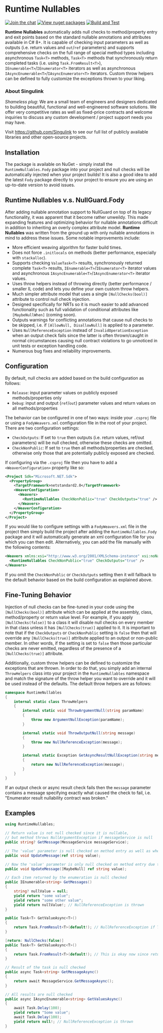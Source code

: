 # Runtime Nullables

[![Join the chat](https://badges.gitter.im/Singulink/community.svg)](https://gitter.im/Singulink/community?utm_source=badge&utm_medium=badge&utm_campaign=pr-badge&utm_content=badge)
[![View nuget packages](https://img.shields.io/nuget/v/RuntimeNullables.Fody.svg)](https://www.nuget.org/packages/RuntimeNullables.Fody/)
[![Build and Test](https://github.com/Singulink/RuntimeNullables/workflows/build%20and%20test/badge.svg)](https://github.com/Singulink/RuntimeNullables/actions?query=workflow%3A%22build+and+test%22)

**Runtime Nullables** automatically adds null checks to method/property entry and exit points based on the standard nullable annotations and attributes available in C# 8+. It is capable of checking input parameters as well as outputs (i.e. return values and `out`/`ref` parameters) and supports comprehensive checks on the full range of special method types including asynchronous `Task<T>` methods, `Task<T>` methods that synchronously return completed tasks (i.e. using `Task.FromResult<T>`), `IEnumerable<T>`/`IEnumerator<T>` iterators as well as asynchronous `IAsyncEnumerable<T>`/`IAsyncEnumerator<T>` iterators. Custom throw helpers can be defined to fully customize the exceptions thrown to your liking.

### About Singulink

*Shameless plug*: We are a small team of engineers and designers dedicated to building beautiful, functional and well-engineered software solutions. We offer very competitive rates as well as fixed-price contracts and welcome inquiries to discuss any custom development / project support needs you may have.

Visit https://github.com/Singulink to see our full list of publicly available libraries and other open-source projects.

## Installation

The package is available on NuGet - simply install the `RuntimeNullables.Fody` package into your project and null checks will be automatically injected when your project builds! It is also a good idea to add the latest `Fody` package directly to your project to ensure you are using an up-to-date version to avoid issues.

## Runtime Nullables v.s. NullGuard.Fody

After adding nullable annotation support to NullGuard on top of its legacy functionality, it was apparent that it become rather unweildy. This made expanding features and optimizing behavior for nullable annotations difficult in addition to inheriting an overly complex attribute model. **Runtime Nullables** was written from the ground up with only nullable annotations in mind to address these issues. Some notable improvements include:

- More efficient weaving algorithm for faster build times.
- Does not force `.initlocals` on methods (better performance, especially with `stackalloc`).
- Supports checking `ValueTask<T>` results, synchronously returned complete `Task<T>` results, `IEnumerable<T>`/`IEnumerator<T>` iterator values and asynchronous `IAsyncEnumerable<T>`/`IAsyncEnumerator<T>` iterator values.
- Uses throw helpers instead of throwing directly (better performance / smaller IL code) and lets you define your own custom throw helpers.
- Much simpler attribute model that uses a single `[NullChecks(bool)]` attribute to control null check injection.
- Designed specifically for NRTs so it is much easier to add advanced functionality such as full validation of conditional attributes like `[MaybeNullWhen]` (coming soon).
- Outputs warnings for conflicting annotations that cause null checks to be skipped, i.e. if `[AllowNull, DisallowNull]` is applied to a parameter.
- Uses `NullReferenceException` instead of `InvalidOperationException` when an output check fails since the latter is often thrown/caught in normal circumstances causing null contract violations to go unnoticed in unit tests or exception handling code.
- Numerous bug fixes and reliability improvements.

## Configuration

By default, null checks are added based on the build configuration as follows:
- `Release`: input parameter values on publicly exposed methods/properties only
- `Debug`: input and output (`ref`/`out`) parameter values and return values on all methods/properties

The behavior can be configured in one of two ways: inside your `.csproj` file or using a `FodyWeavers.xml` configuration file in the root of your project. There are two configuration settings:

- `CheckOutputs`: If set to `true` then outputs (i.e. return values, ref/out parameters) will be null checked, otherwise these checks are omitted.
- `CheckNonPublic`: If set to `true` then all methods/properties are checked, otherwise only those that are potentially publicly exposed are checked.

If configuring via the `.csproj` file then you have to add a `<WeaverConfiguration>` property like so:

```xml
<Project Sdk="Microsoft.NET.Sdk">
  <PropertyGroup>
    <TargetFramework>netstandard2.0</TargetFramework>
    <WeaverConfiguration>
      <Weavers>
        <RuntimeNullables CheckNonPublic="true" CheckOutputs="true" />
      </Weavers>
    </WeaverConfiguration>
  </PropertyGroup>
</Project>
```

If you would like to configure settings with a `FodyWeavers.xml` file in the project then simply build the project after adding the `RuntimeNullables.Fody` package and it will automatically generate an xml configuration file for you which you can then edit. Alternatively, you can add the file manually with the following contents:

```xml
<Weavers xmlns:xsi="http://www.w3.org/2001/XMLSchema-instance" xsi:noNamespaceSchemaLocation="FodyWeavers.xsd">
  <RuntimeNullables CheckNonPublic="true" CheckOutputs="true" />
</Weavers>
```

If you omit the `CheckNonPublic` or `CheckOutputs` setting then it will fallback to the default behavior based on the build configuration as explained above.

## Fine-Tuning Behavior

Injection of null checks can be fine-tuned in your code using the `[NullChecks(bool)]` attribute which can be applied at the assembly, class, method/property or return value level. For example, if you apply `[NullChecks(false)]` to a class it will disable null checks on every member in that class unless it has `[NullChecks(true)]` applied to it. It is important to note that if the `CheckOutputs` or `CheckNonPublic` setting is `false` then that will override any `[NullChecks(true)]` attribute applied to an output or non-public member. In other words, if the setting is set to `false` then those particular checks are never emitted, regardless of the presence of a `[NullChecks(true)]` attribute.

Additionally, custom throw helpers can be defined to customize the exceptions that are thrown. In order to do that, you simply add an internal `ThrowHelpers` class into your project in the `RuntimeNullables` namespace and match the signature of the throw helper you want to override and it will be used instead of the defaults. The default throw helpers are as follows:

```c#
namespace RuntimeNullables
{
    internal static class ThrowHelpers
    {
        internal static void ThrowArgumentNull(string paramName)
        {
            throw new ArgumentNullException(paramName);
        }

        internal static void ThrowOutputNull(string message)
        {
            throw new NullReferenceException(message);
        }

        internal static Exception GetAsyncResultNullException(string message)
        {
            return new NullReferenceException(message);
        }
    }
}
```

If an output check or async result check fails then the `message` parameter contains a message specifying exactly what caused the check to fail, i.e. "Enumerator result nullability contract was broken."

## Examples

```C#
using RuntimeNullables;

// Return value is not null checked since it is nullable,
// but method throws NullArgumentException if messageService is null
public string? GetMessage(MessageService messageService);

// The 'value' parameter is null checked on method entry as well as when the method exits since it is a ref
public void UpdateMessage(ref string value);

// Now the 'value' parameter is only null checked on method entry due to the [MaybeNull] annotation
public void UpdateMessage([MaybeNull] ref string value);

// Each item returned by the enumeration is null checked
public IEnumerable<string> GetMessages()
{
    string? nullValue = null;
    yield return "some value";
    yield return "some other value";
    yield return nullValue!; // NullReferenceException is thrown
}

public Task<T> GetValueAsync<T>()
{
    return Task.FromResult<T>(default!); // NullReferenceException if T is a reference type
}

[return: NullChecks(false)]
public Task<T> GetValueAsync<T>()
{
    return Task.FromResult<T>(default!); // This is okay now since return value null checks are disabled
}

// Result of the task is null checked
public async Task<string> GetMessageAsync()
{
    return await MessageService.GetMessageAsync();
}

// All results are null checked
public async IAsyncEnumerable<string> GetValuesAsync()
{
    await Task.Delay(100);
    yield return "Some value";
    await Task.Delay(100);
    yield return null!; // NullReferenceException is thrown
}
```
